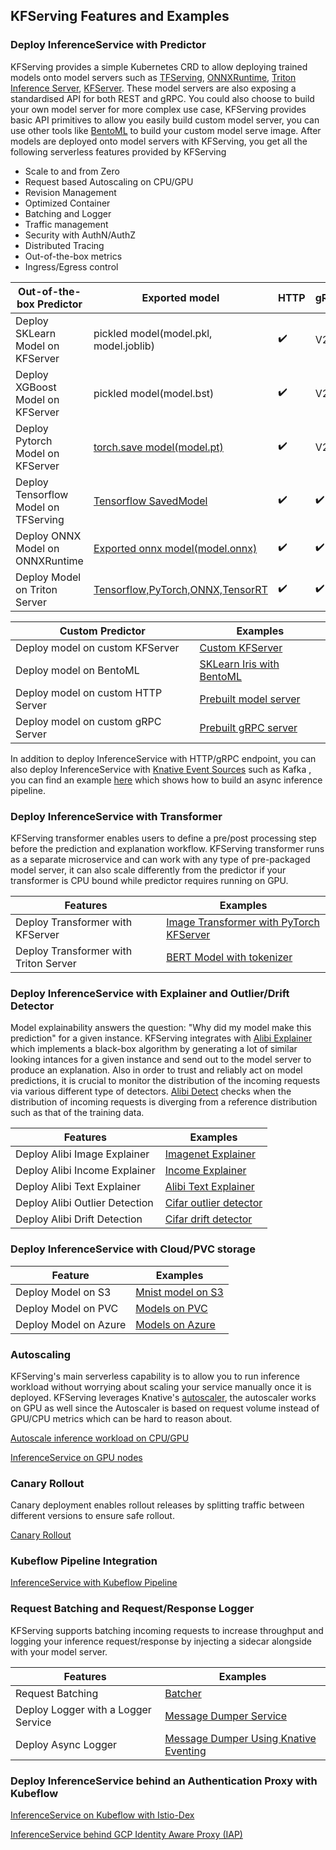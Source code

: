 ## KFServing Features and Examples

### Deploy InferenceService with Predictor
KFServing provides a simple Kubernetes CRD to allow deploying trained models onto model servers such as [TFServing](https://www.tensorflow.org/tfx/guide/serving), 
[ONNXRuntime](https://github.com/microsoft/onnxruntime), [Triton Inference Server](https://docs.nvidia.com/deeplearning/triton-inference-server/user-guide/docs),
[KFServer](https://github.com/kubeflow/kfserving/tree/master/python/kfserving). These model servers are also exposing a standardised API for both REST and gRPC. You could also choose to build your own model server for more complex use case,
KFServing provides basic API primitives to allow you easily build custom model server, you can use other tools like [BentoML](https://docs.bentoml.org/en/latest) to build your custom model serve image.
After models are deployed onto model servers with KFServing, you get all the following serverless features provided by KFServing
- Scale to and from Zero
- Request based Autoscaling on CPU/GPU
- Revision Management
- Optimized Container
- Batching and Logger
- Traffic management
- Security with AuthN/AuthZ
- Distributed Tracing
- Out-of-the-box metrics
- Ingress/Egress control

| Out-of-the-box Predictor  | Exported model| HTTP | gRPC | Examples |
| ------------- | ------------- | ------------- | ------------- | ------------- |
| Deploy SKLearn Model on KFServer | pickled model(model.pkl, model.joblib) | :heavy_check_mark: | V2 |[SKLearn Iris](./sklearn)  |
| Deploy XGBoost Model on KFServer | pickled model(model.bst) | :heavy_check_mark: | V2 |[XGBoost Iris](./xgboost)  |
| Deploy Pytorch Model on KFServer  | [torch.save model(model.pt)](https://pytorch.org/docs/master/generated/torch.save.html) | :heavy_check_mark: | V2 |  [PyTorch Cifar10](./pytorch)  |
| Deploy Tensorflow Model on TFServing  | [Tensorflow SavedModel](https://www.tensorflow.org/guide/saved_model) | :heavy_check_mark: | :heavy_check_mark: | [Tensorflow Flowers](./tensorflow)  |
| Deploy ONNX Model on ONNXRuntime  | [Exported onnx model(model.onnx)](https://github.com/onnx/tutorials#converting-to-onnx-format) | :heavy_check_mark: | :heavy_check_mark: |[ONNX Style Model](./onnx)  |
| Deploy Model on Triton Server | [Tensorflow,PyTorch,ONNX,TensorRT](https://docs.nvidia.com/deeplearning/triton-inference-server/user-guide/docs/model_repository.html)| :heavy_check_mark: | :heavy_check_mark: | [Simple String](./triton/simple_string) |

| Custom Predictor  | Examples |
| ------------- |  ------------- |
| Deploy model on custom KFServer | [Custom KFServer](./custom/kfserving-custom-model)|
| Deploy model on BentoML | [SKLearn Iris with BentoML](./bentoml)|
| Deploy model on custom HTTP Server  | [Prebuilt model server](./custom/prebuilt-image)|
| Deploy model on custom gRPC Server  | [Prebuilt gRPC server](./custom/grpc-server)|

In addition to deploy InferenceService with HTTP/gRPC endpoint, you can also deploy InferenceService with [Knative Event Sources](https://knative.dev/docs/eventing/sources/index.html) such as Kafka
, you can find an example [here](./kafka) which shows how to build an async inference pipeline. 

### Deploy InferenceService with Transformer
KFServing transformer enables users to define a pre/post processing step before the prediction and explanation workflow.
KFServing transformer runs as a separate microservice and can work with any type of pre-packaged model server, it can also 
scale differently from the predictor if your transformer is CPU bound while predictor requires running on GPU. 

| Features  | Examples |
| ------------- | ------------- |
| Deploy Transformer with KFServer | [Image Transformer with PyTorch KFServer](./transformer/image_transformer)  |
| Deploy Transformer with Triton Server | [BERT Model with tokenizer](./triton/bert)  |

### Deploy InferenceService with Explainer and Outlier/Drift Detector
Model explainability answers the question: "Why did my model make this prediction" for a given instance. KFServing 
integrates with [Alibi Explainer](https://github.com/SeldonIO/alibi) which implements a black-box algorithm by generating a lot of similar looking intances 
for a given instance and send out to the model server to produce an explanation.
Also in order to trust and reliably act on model predictions, it is crucial to monitor the distribution of the incoming
requests via various different type of detectors. [Alibi Detect](https://github.com/SeldonIO/alibi-detect) checks when the distribution of incoming requests 
is diverging from a reference distribution such as that of the training data.

| Features  | Examples |
| ------------- | ------------- |
| Deploy Alibi Image Explainer| [Imagenet Explainer](./explanation/alibi/imagenet)  |
| Deploy Alibi Income Explainer| [Income Explainer](./explanation/alibi/income)  |
| Deploy Alibi Text Explainer| [Alibi Text Explainer](./explanation/alibi/moviesentiment) |
| Deploy Alibi Outlier Detection| [Cifar outlier detector](./outlier-detection/alibi-detect/cifar10) |
| Deploy Alibi Drift Detection| [Cifar drift detector](./drift-detection/alibi-detect/cifar10) |

### Deploy InferenceService with Cloud/PVC storage
| Feature  | Examples |
| ------------- | ------------- |
| Deploy Model on S3| [Mnist model on S3](./s3) |
| Deploy Model on PVC| [Models on PVC](./pvc)  |
| Deploy Model on Azure| [Models on Azure](./azure) |

### Autoscaling
KFServing's main serverless capability is to allow you to run inference workload without worrying about scaling your service manually once it is deployed. KFServing leverages Knative's [autoscaler](https://knative.dev/docs/serving/configuring-autoscaling/),
the autoscaler works on GPU as well since the Autoscaler is based on request volume instead of GPU/CPU metrics which can be hard
 to reason about. 
 
[Autoscale inference workload on CPU/GPU](./autoscaling)

[InferenceService on GPU nodes](./accelerators)

### Canary Rollout
Canary deployment enables rollout releases by splitting traffic between different versions to ensure safe rollout.

[Canary Rollout](./rollouts)

### Kubeflow Pipeline Integration
[InferenceService with Kubeflow Pipeline](./pipelines)

### Request Batching and Request/Response Logger
KFServing supports batching incoming requests to increase throughput and logging your inference request/response by injecting a sidecar alongside with your model server.

| Features  | Examples |
| ------------- | ------------- |
| Request Batching| [Batcher](./batcher)  |
| Deploy Logger with a Logger Service| [Message Dumper Service](./logger/basic)  |
| Deploy Async Logger| [Message Dumper Using Knative Eventing](./logger/knative-eventing)  |


### Deploy InferenceService behind an Authentication Proxy with Kubeflow
[InferenceService on Kubeflow with Istio-Dex](./istio-dex)

[InferenceService behind GCP Identity Aware Proxy (IAP) ](./gcp-iap)
